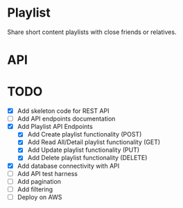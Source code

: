 # Playlist
Share short content playlists with close friends or relatives.

# API



# TODO
- [X] Add skeleton code for REST API
- [ ] Add API endpoints documentation
- [X] Add Playlist API Endpoints
  - [X] Add Create playlist functionality (POST)
  - [X] Add Read All/Detail playlist functionality (GET)
  - [X] Add Update playlist functionality (PUT)
  - [X] Add Delete playlist functionality (DELETE)
- [X] Add database connectivity with API
- [ ] Add API test harness
- [ ] Add pagination
- [ ] Add filtering
- [ ] Deploy on AWS